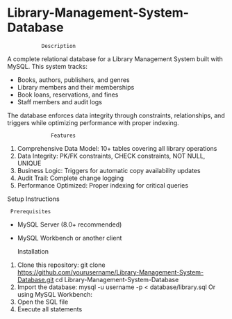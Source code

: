 # Library-Management-System-Database
               Description

 A complete relational database for a Library Management System built with MySQL. This system tracks:

- Books, authors, publishers, and genres
- Library members and their memberships
- Book loans, reservations, and fines
- Staff members and audit logs

The database enforces data integrity through constraints, relationships, and triggers while optimizing performance with proper indexing.

                  Features

1. Comprehensive Data Model: 10+ tables covering all library operations
2. Data Integrity: PK/FK constraints, CHECK constraints, NOT NULL, UNIQUE
3. Business Logic: Triggers for automatic copy availability updates
4. Audit Trail: Complete change logging
5. Performance Optimized: Proper indexing for critical queries

Setup Instructions

     Prerequisites

- MySQL Server (8.0+ recommended)
- MySQL Workbench or another client

   Installation

1. Clone this repository:
   git clone https://github.com/yourusername/Library-Management-System-Database.git
   cd Library-Management-System-Database
2. Import the database:
mysql -u username -p < database/library.sql
Or using MySQL Workbench:
1. Open the SQL file
2. Execute all statements
